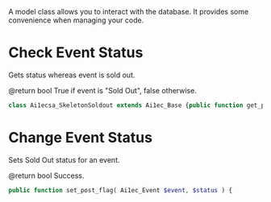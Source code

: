 A model class allows you to interact with the database. It provides
some convenience when managing your code.

Check Event Status
==================

Gets status whereas event is sold out.

@return bool True if event is "Sold Out", false otherwise.
```php
class Ai1ecsa_SkeletonSoldout extends Ai1ec_Base {public function get_post_flag( Ai1ec_Event $event ) {
```

Change Event Status
===================

Sets Sold Out status for an event.

@return bool Success.
```php
public function set_post_flag( Ai1ec_Event $event, $status ) {
```
